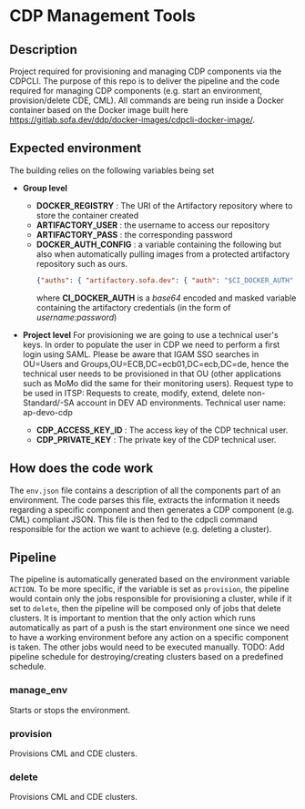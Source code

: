 # CDP Management Tools

## Description

Project required for provisioning and managing CDP components via the CDPCLI. The purpose of this repo is to deliver the pipeline and the code required for managing CDP components (e.g. start an environment, provision/delete CDE, CML).
All commands are being run inside a Docker container based on the Docker image built here https://gitlab.sofa.dev/ddp/docker-images/cdpcli-docker-image/.

## Expected environment

The building relies on the following variables being set

* **Group level**
  * **DOCKER_REGISTRY** : The URI of the Artifactory repository where to store the container created
  * **ARTIFACTORY_USER** : the username to access our repository
  * **ARTIFACTORY_PASS** : the corresponding password
  * **DOCKER_AUTH_CONFIG** : a variable containing the following but also when automatically pulling images from a protected artifactory repository such as ours.
    ```json
    {"auths": { "artifactory.sofa.dev": { "auth": "$CI_DOCKER_AUTH" }}}
    ```  
    where **CI_DOCKER_AUTH** is a *base64* encoded and masked variable containing the artifactory credentials (in the form of *username:password*)

* **Project level**
  For provisioning we are going to use a technical user's keys. In order to populate the user in CDP we need to perform a first login using SAML. Please be aware that IGAM SSO searches in OU=Users and Groups,OU=ECB,DC=ecb01,DC=ecb,DC=de, hence the technical user needs to be provisioned in that OU (other applications such as MoMo did the same for their monitoring users).
  Request type to be used in ITSP: Requests to create, modify, extend, delete non-Standard/-SA account in DEV AD environments.
  Technical user name: ap-devo-cdp

  * **CDP_ACCESS_KEY_ID** : The access key of the CDP technical user.
  * **CDP_PRIVATE_KEY** : The private key of the CDP technical user.

## How does the code work

The `env.json` file contains a description of all the components part of an environment. The code parses this file, extracts the information it needs regarding a specific component and then generates a CDP component (e.g. CML) compliant JSON. This file is then fed to the cdpcli command responsible for the action we want to achieve (e.g. deleting a cluster).

## Pipeline

The pipeline is automatically generated based on the environment variable `ACTION`. To be more specific, if the variable is set as `provision`, the pipeline would contain only the jobs responsible for provisioning a cluster, while if it set to `delete`, then the pipeline will be composed only of jobs that delete clusters. 
It is important to mention that the only action which runs automatically as part of a push is the start environment one since we need to have a working environment before any action on a specific component is taken. The other jobs would need to be executed manually. 
TODO: Add pipeline schedule for destroying/creating clusters based on a predefined schedule.
### manage_env

Starts or stops the environment.

### provision

Provisions CML and CDE clusters.

### delete

Provisions CML and CDE clusters.


